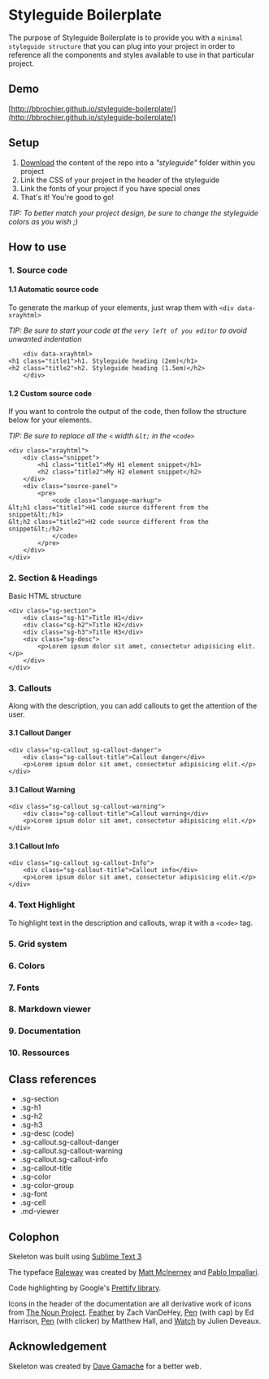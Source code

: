 # Styleguide Boilerplate

The purpose of Styleguide Boilerplate is to provide you with a `minimal styleguide structure` that you can plug into your project in order to reference all the components and styles available to use in that particular project.


## Demo
[http://bbrochier.github.io/styleguide-boilerplate/](http://bbrochier.github.io/styleguide-boilerplate/)


## Setup

1. [Download](https://github.com/bbrochier/styleguide-boilerplate) the content of the repo into a _"styleguide"_ folder within you project
2. Link the CSS of your project in the header of the styleguide
3. Link the fonts of your project if you have special ones
4. That's it! You're good to go!

_TIP: To better match your project design, be sure to change the styleguide colors as you wish ;)_


## How to use


### 1. Source code

#### 1.1 Automatic source code

To generate the markup of your elements, just wrap them with `<div data-xrayhtml>`

_TIP: Be sure to start your code at the `very left of you editor` to avoid unwanted indentation_

```
    <div data-xrayhtml>
<h1 class="title1">h1. Styleguide heading (2em)</h1>
<h2 class="title2">h2. Styleguide heading (1.5em)</h2>
    </div>
```

#### 1.2 Custom source code

If you want to controle the output of the code, then follow the structure below for your elements.

_TIP: Be sure to replace all the `<` width `&lt;` in the `<code>`_

```
<div class="xrayhtml">
    <div class="snippet">
        <h1 class="title1">My H1 element snippet</h1>
        <h2 class="title2">My H2 element snippet</h2>
    </div>
    <div class="source-panel">
        <pre>
            <code class="language-markup">
&lt;h1 class="title1">H1 code source different from the snippet&lt;/h1>
&lt;h2 class="title2">H2 code source different from the snippet&lt;/h2>
            </code>
        </pre>
    </div>
</div>
```

### 2. Section & Headings

Basic HTML structure

```
<div class="sg-section">
    <div class="sg-h1">Title H1</div>
    <div class="sg-h2">Title H2</div>
    <div class="sg-h3">Title H3</div>
    <div class="sg-desc">
        <p>Lorem ipsum dolor sit amet, consectetur adipisicing elit.</p>
    </div>
</div>
```

### 3. Callouts

Along with the description, you can add callouts to get the attention of the user.

#### 3.1 Callout Danger

```
<div class="sg-callout sg-callout-danger">
    <div class="sg-callout-title">Callout danger</div>
    <p>Lorem ipsum dolor sit amet, consectetur adipisicing elit.</p>
</div>
```

#### 3.1 Callout Warning

```
<div class="sg-callout sg-callout-warning">
    <div class="sg-callout-title">Callout warning</div>
    <p>Lorem ipsum dolor sit amet, consectetur adipisicing elit.</p>
</div>
```

#### 3.1 Callout Info

```
<div class="sg-callout sg-callout-Info">
    <div class="sg-callout-title">Callout info</div>
    <p>Lorem ipsum dolor sit amet, consectetur adipisicing elit.</p>
</div>
```

### 4. Text Highlight

To highlight text in the description and callouts, wrap it with a `<code>` tag.


### 5. Grid system

### 6. Colors

### 7. Fonts

### 8. Markdown viewer

### 9. Documentation

### 10. Ressources


## Class references

- .sg-section
- .sg-h1
- .sg-h2
- .sg-h3
- .sg-desc (code)
- .sg-callout.sg-callout-danger
- .sg-callout.sg-callout-warning
- .sg-callout.sg-callout-info
- .sg-callout-title
- .sg-color
- .sg-color-group
- .sg-font
- .sg-cell
- .md-viewer


## Colophon

Skeleton was built using [Sublime Text 3](http://www.sublimetext.com/3)

The typeface [Raleway](http://www.google.com/fonts/specimen/Raleway) was created by [Matt McInerney](http://matt.cc/) and [Pablo Impallari](http://www.impallari.com/). 

Code highlighting by Google's [Prettify library](https://code.google.com/p/google-code-prettify/). 

Icons in the header of the documentation are all derivative work of icons from [The Noun Project](http://thenounproject.com). [Feather](http://thenounproject.com/term/feather/22073) by Zach VanDeHey, [Pen](http://thenounproject.com/term/pen/21163) (with cap) by Ed Harrison, [Pen](http://thenounproject.com/term/pen/32847) (with clicker) by Matthew Hall, and [Watch](http://thenounproject.com/term/watch/48015) by Julien Deveaux.


## Acknowledgement

Skeleton was created by [Dave Gamache](https://twitter.com/dhg) for a better web.